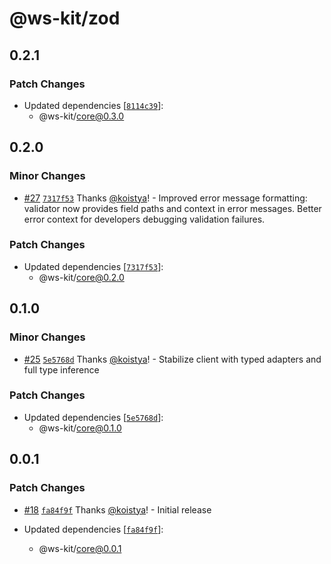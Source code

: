 # @ws-kit/zod

## 0.2.1

### Patch Changes

- Updated dependencies [[`8114c39`](https://github.com/kriasoft/ws-kit/commit/8114c39f3c46d788cc9b41698f3af08db9bcf3bb)]:
  - @ws-kit/core@0.3.0

## 0.2.0

### Minor Changes

- [#27](https://github.com/kriasoft/ws-kit/pull/27) [`7317f53`](https://github.com/kriasoft/ws-kit/commit/7317f5381cc2b03fe42bff32e9aad24da0db3f36) Thanks [@koistya](https://github.com/koistya)! - Improved error message formatting: validator now provides field paths and context in error messages. Better error context for developers debugging validation failures.

### Patch Changes

- Updated dependencies [[`7317f53`](https://github.com/kriasoft/ws-kit/commit/7317f5381cc2b03fe42bff32e9aad24da0db3f36)]:
  - @ws-kit/core@0.2.0

## 0.1.0

### Minor Changes

- [#25](https://github.com/kriasoft/ws-kit/pull/25) [`5e5768d`](https://github.com/kriasoft/ws-kit/commit/5e5768dbe734924c1dd02a1d8fae4df7a7d98d8f) Thanks [@koistya](https://github.com/koistya)! - Stabilize client with typed adapters and full type inference

### Patch Changes

- Updated dependencies [[`5e5768d`](https://github.com/kriasoft/ws-kit/commit/5e5768dbe734924c1dd02a1d8fae4df7a7d98d8f)]:
  - @ws-kit/core@0.1.0

## 0.0.1

### Patch Changes

- [#18](https://github.com/kriasoft/ws-kit/pull/18) [`fa84f9f`](https://github.com/kriasoft/ws-kit/commit/fa84f9fe5c1f05fbd3f2dd6ee303023bade86642) Thanks [@koistya](https://github.com/koistya)! - Initial release

- Updated dependencies [[`fa84f9f`](https://github.com/kriasoft/ws-kit/commit/fa84f9fe5c1f05fbd3f2dd6ee303023bade86642)]:
  - @ws-kit/core@0.0.1
